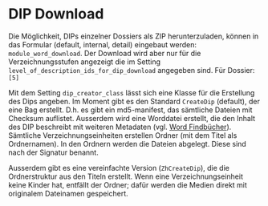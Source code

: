 # DIP Download

Die Möglichkeit, DIPs einzelner Dossiers als ZIP herunterzuladen, können in das Formular (default, internal, detail) eingebaut werden: `module_word_download`. Der Download wird aber nur für die Verzeichnungsstufen angezeigt die im Setting `level_of_description_ids_for_dip_download` angegeben sind. Für Dossier: `[5]`

Mit dem Setting `dip_creator_class` lässt sich eine Klasse für die Erstellung des Dips angeben. Im Moment gibt es den Standard `CreateDip` (default), der eine Bag erstellt. D.h. es gibt ein md5-manifest, das sämtliche Dateien mit Checksum auflistet. Ausserdem wird eine Worddatei erstellt, die den Inhalt des DIP beschreibt mit weiteren Metadaten (vgl. [Word Findbücher](/admin/download-word)). Sämtliche Verzeichnungseinheiten erstellen Ordner (mit dem Titel als Ordnernamen). In den Ordnern werden die Dateien abgelegt. Diese sind nach der Signatur benannt.

Ausserdem gibt es eine vereinfachte Version (`ZhCreateDip`), die die Ordnerstruktur aus den Titeln erstellt. Wenn eine Verzeichnungseinheit keine Kinder hat, entfällt der Ordner; dafür werden die Medien direkt mit originalem Dateinamen gespeichert.
